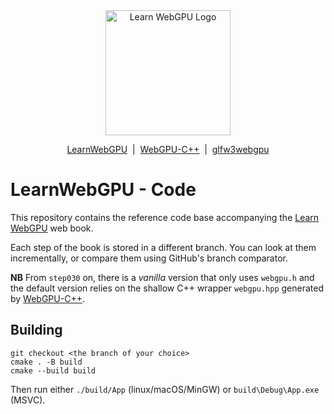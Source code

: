 <div align="center">
  <picture>
    <source media="(prefers-color-scheme: dark)" srcset="https://raw.githubusercontent.com/eliemichel/LearnWebGPU/main/images/webgpu-dark.svg">
    <source media="(prefers-color-scheme: light)" srcset="https://raw.githubusercontent.com/eliemichel/LearnWebGPU/main/images/webgpu-light.svg">
    <img alt="Learn WebGPU Logo" src="images/webgpu-dark.svg" width="200">
  </picture>

  <a href="https://github.com/eliemichel/LearnWebGPU">LearnWebGPU</a> &nbsp;|&nbsp; <a href="https://github.com/eliemichel/WebGPU-Cpp">WebGPU-C++</a> &nbsp;|&nbsp; <a href="https://github.com/eliemichel/glfw3webgpu">glfw3webgpu</a>
</div>

LearnWebGPU - Code
==================

This repository contains the reference code base accompanying the [Learn WebGPU](https://eliemichel.github.io/LearnWebGPU) web book.

Each step of the book is stored in a different branch. You can look at them incrementally, or compare them using GitHub's branch comparator.

**NB** From `step030` on, there is a *vanilla* version that only uses `webgpu.h` and the default version relies on the shallow C++ wrapper `webgpu.hpp` generated by [WebGPU-C++](https://github.com/eliemichel/WebGPU-Cpp).

Building
--------

```
git checkout <the branch of your choice>
cmake . -B build
cmake --build build
```

Then run either `./build/App` (linux/macOS/MinGW) or `build\Debug\App.exe` (MSVC).
